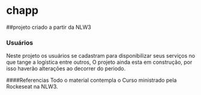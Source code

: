 # chapp

##projeto criado a partir da NLW3


### Usuários

Neste projeto os usuários se cadastram para disponibilizar seus serviços no que tange a logística entre outros,
O projeto ainda esta em construção, por isso haverão alterações ao decorrer do periodo.

####Referencias 
Todo o material contempla o Curso ministrado pela Rockeseat na NLW3.

